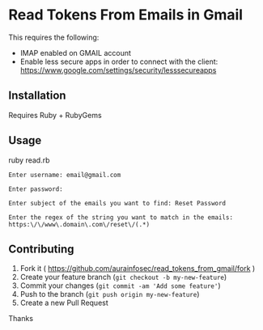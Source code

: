 # Read Tokens From Emails in Gmail
This requires the following:
  - IMAP enabled on GMAIL account
  - Enable less secure apps in order to connect with the client: https://www.google.com/settings/security/lesssecureapps

## Installation
Requires Ruby + RubyGems

## Usage

ruby read.rb

`Enter username: email@gmail.com`

`Enter password: `

`Enter subject of the emails you want to find: Reset Password`

`Enter the regex of the string you want to match in the emails: https:\/\/www\.domain\.com\/reset\/(.*)`

 ## Contributing

 1. Fork it ( https://github.com/aurainfosec/read_tokens_from_gmail/fork )
 2. Create your feature branch (`git checkout -b my-new-feature`)
 3. Commit your changes (`git commit -am 'Add some feature'`)
 4. Push to the branch (`git push origin my-new-feature`)
 5. Create a new Pull Request

 Thanks
